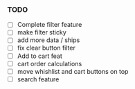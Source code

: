 ### TODO

- [ ] Complete filter feature
- [ ] make filter sticky
- [ ] add more data / ships
- [ ] fix clear button filter
- [ ] Add to cart feat
- [ ] cart order calculations
- [ ] move whishlist and cart buttons on top
- [ ] search feature
